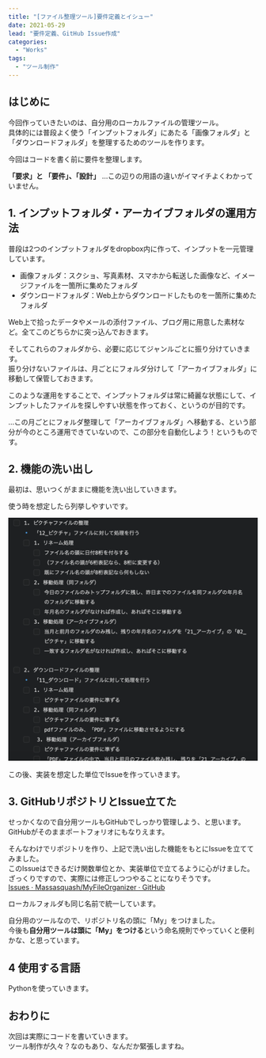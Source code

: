 ```yaml
---
title: "[ファイル整理ツール]要件定義とイシュー"
date: 2021-05-29
lead: "要件定義、GitHub Issue作成"
categories:
  - "Works"
tags:
  - "ツール制作"
---
```


## はじめに
今回作っていきたいのは、自分用のローカルファイルの管理ツール。  
具体的には普段よく使う「インプットフォルダ」にあたる「画像フォルダ」と「ダウンロードフォルダ」を整理するためのツールを作ります。 
 
今回はコードを書く前に要件を整理します。  

**「要求」**と **「要件」**、**「設計」** …この辺りの用語の違いがイマイチよくわかっていません。


## 1. インプットフォルダ・アーカイブフォルダの運用方法
普段は2つのインプットフォルダをdropbox内に作って、インプットを一元管理しています。  

- 画像フォルダ：スクショ、写真素材、スマホから転送した画像など、イメージファイルを一箇所に集めたフォルダ  
- ダウンロードフォルダ：Web上からダウンロードしたものを一箇所に集めたフォルダ  

Web上で拾ったデータやメールの添付ファイル、ブログ用に用意した素材など。全てこのどちらかに突っ込んでおきます。  

そしてこれらのフォルダから、必要に応じてジャンルごとに振り分けていきます。  
振り分けないファイルは、月ごとにフォルダ分けして「アーカイブフォルダ」に移動して保管しておきます。

このような運用をすることで、インプットフォルダは常に綺麗な状態にして、インプットしたファイルを探しやすい状態を作っておく、というのが目的です。
  
  
…この月ごとにフォルダ整理して「アーカイブフォルダ」へ移動する、という部分が今のところ運用できていないので、この部分を自動化しよう！というものです。


## 2. 機能の洗い出し
最初は、思いつくがままに機能を洗い出していきます。  

使う時を想定したら列挙しやすいです。  

![](20210529_my_file_organizer/2021-05-30-00-43-15.png)  

この後、実装を想定した単位でIssueを作っていきます。 


## 3. GitHubリポジトリとIssue立てた
せっかくなので自分用ツールもGitHubでしっかり管理しよう、と思います。  
GitHubがそのままポートフォリオにもなりえます。  

そんなわけでリポジトリを作り、上記で洗い出した機能をもとにIssueを立ててみました。  
このIssueはできるだけ関数単位とか、実装単位で立てるように心がけました。ざっくりですので、実際には修正しつつやることになりそうです。    
[Issues · Massasquash/MyFileOrganizer · GitHub](https://github.com/Massasquash/MyFileOrganizer/issues)

ローカルフォルダも同じ名前で統一しています。  

自分用のツールなので、リポジトリ名の頭に「My」をつけました。  
今後も**自分用ツールは頭に「My」をつける**という命名規則でやっていくと便利かな、と思っています。  


## 4 使用する言語
Pythonを使っていきます。

## おわりに
次回は実際にコードを書いていきます。  
ツール制作が久々？なのもあり、なんだか緊張しますね。  